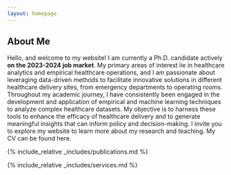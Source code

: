 ```yaml
---
layout: homepage
---
```


## About Me

Hello, and welcome to my website! I am currently a Ph.D. candidate actively **on the 2023-2024 job market**. My primary areas of interest lie in healthcare analytics and empirical healthcare operations, and I am passionate about leveraging data-driven methods to facilitate innovative solutions in different healthcare delivery sites, from emergency departments to operating rooms. Throughout my academic journey, I have consistently been engaged in the development and application of empirical and machine learning techniques to analyze complex healthcare datasets. My objective is to harness these tools to enhance the efficacy of healthcare delivery and to generate meaningful insights that can inform policy and decision-making. I invite you to explore my website to learn more about my research and teaching. My CV can be found here.

{% include_relative _includes/publications.md %}

{% include_relative _includes/services.md %}
